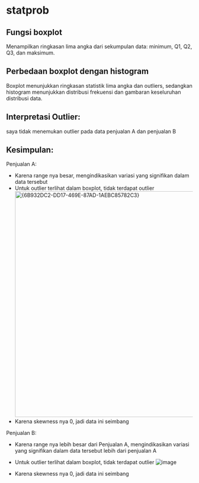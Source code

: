# statprob
## Fungsi boxplot<br>
 Menampilkan ringkasan lima angka dari sekumpulan data: minimum, Q1, Q2, Q3, dan maksimum. 
## Perbedaan boxplot dengan histogram <br>
Boxplot menunjukkan ringkasan statistik lima angka dan outliers, sedangkan histogram menunjukkan distribusi frekuensi dan gambaran keseluruhan distribusi data.
## Interpretasi Outlier:
saya tidak menemukan outlier pada data penjualan A dan penjualan B
## Kesimpulan:<br> 
Penjualan A:<br>
* Karena range nya besar, mengindikasikan variasi yang signifikan dalam data tersebut
* Untuk outlier terlihat dalam boxplot, tidak terdapat outlier<img width="609" alt="{6B932DC2-DD17-469E-87AD-1AEBC85782C3}" src="https://github.com/user-attachments/assets/90a5f069-d24d-4489-8aae-29d30d6a288b">
* Karena skewness nya 0, jadi data ini seimbang <br>

Penjualan B:<br>
* Karena range nya lebih besar dari Penjualan A, mengindikasikan variasi yang signifikan dalam data tersebut lebih dari penjualan A
* Untuk outlier terlihat dalam boxplot, tidak terdapat outlier ![image](https://github.com/user-attachments/assets/fc8d828f-ddcf-4d79-b4de-3bb8f4746cce)


* Karena skewness nya 0, jadi data ini seimbang
